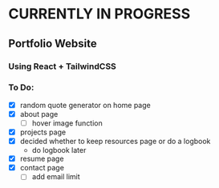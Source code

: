 # CURRENTLY IN PROGRESS
## Portfolio Website
### Using React + TailwindCSS

### To Do:
- [x] random quote generator on home page
- [x] about page
    - [ ] hover image function
- [x] projects page
- [x] decided whether to keep resources page or do a logbook
    - do logbook later
- [x] resume page
- [x] contact page 
    - [ ] add email limit
